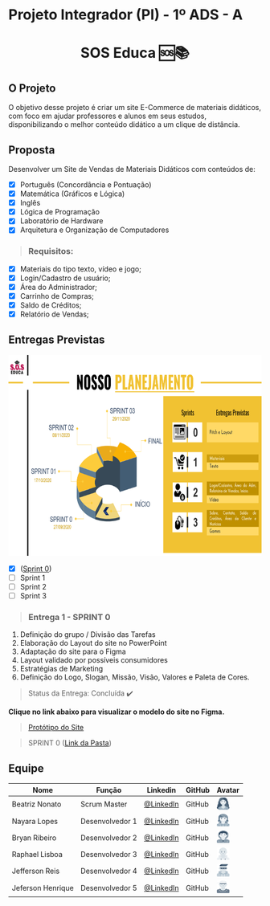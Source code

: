 # Projeto Integrador (PI) - 1º ADS - A


<h1 align="center"> SOS Educa  🆘📚 </h1>


## O Projeto
O objetivo desse projeto é criar um site E-Commerce de materiais didáticos, com foco em ajudar professores e alunos em seus estudos, disponibilizando o melhor conteúdo didático a um clique de distância.

## Proposta
Desenvolver um Site de Vendas de Materiais Didáticos com conteúdos de:

- [x] Português (Concordância e Pontuação)
- [x] Matemática (Gráficos e Lógica)
- [x] Inglês
- [x] Lógica de Programação
- [x] Laboratório de Hardware
- [x] Arquitetura e Organização de Computadores

>### Requisitos:

- [x]  Materiais do tipo texto, vídeo e jogo;
- [x]  Login/Cadastro de usuário;
- [x]  Área do Administrador;
- [x]  Carrinho de Compras;
- [x]  Saldo de Créditos;
- [x]  Relatório de Vendas;

## Entregas Previstas

<img src = "/Sprint_0/Planejamento.png" width="650" height="400" />

- [x] ([Sprint 0](https://github.com/Grupo-1-2020-PI-FATEC-ADS/SOS-EDUCA/tree/master/Sprint_0))
- [ ] Sprint 1
- [ ] Sprint 2
- [ ] Sprint 3

>### Entrega 1 - SPRINT 0

1. Definição do grupo / Divisão das Tarefas
2. Elaboração do Layout do site no PowerPoint
3. Adaptação do site para o Figma
4. Layout validado por possíveis consumidores
5. Estratégias de Marketing
6. Definição do Logo, Slogan, Missão, Visão, Valores e Paleta de Cores.

> Status da Entrega: Concluída :heavy_check_mark:

**Clique no link abaixo para visualizar o modelo do site no Figma.**  
> [Protótipo do Site](https://www.figma.com/proto/IxIHeo1bBkB5B3z1DoVQIN/PI-Fatec?node-id=1%3A7&scaling=scale-down-width&hide-ui=1)

> SPRINT 0 ([Link da Pasta](https://github.com/Grupo-1-2020-PI-FATEC-ADS/SOS-EDUCA/tree/master/Sprint_0))

## Equipe

|Nome|Função|Linkedin|GitHub|Avatar|
| -------- |-------- |-------- |-------- |-------- |
|Beatriz Nonato|Scrum Master|[@LinkedIn](https://www.linkedin.com/in/beatriz-nonato-aa11017a/)|GitHub|<img src = "/Sprint_0/Beatriz.png" width="25" height="25" />|
|Nayara Lopes|Desenvolvedor 1| [@LinkedIn](https://www.linkedin.com/in/nayara-suelen-382420137/)|GitHub|<img src = "/Sprint_0/Nayara.png" width="25" height="25" />|
|Bryan Ribeiro|Desenvolvedor 2|[@LinkedIn](https://www.linkedin.com/in/bryanrribeiro/)|GitHub|<img src = "/Sprint_0/Bryan.png" width="25" height="25" />|
|Raphael Lisboa|Desenvolvedor 3| [@LinkedIn](https://www.linkedin.com/in/raphael-lisboa-7b3597187/)|GitHub|<img src = "/Sprint_0/Raphael.png" width="25" height="25" />|
|Jefferson Reis|Desenvolvedor 4|[@LinkedIn](https://www.linkedin.com/in/jefferson-silva-94b94218)|GitHub|<img src = "/Sprint_0/jefferson.png" width="25" height="25" />|
|Jeferson Henrique|Desenvolvedor 5|[@LinkedIn](https://www.linkedin.com/in/jeferson-silva-249884149/)|GitHub|<img src = "/Sprint_0/Jeferson.png" width="25" height="25" />|

